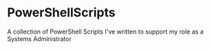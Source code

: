 # PowerShellScripts
A collection of PowerShell Scripts I've written to support my role as a Systems Administrator
